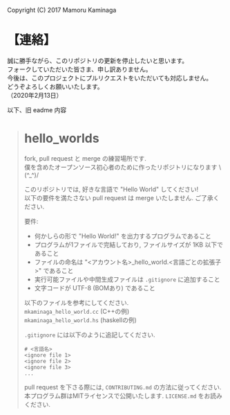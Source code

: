 Copyright (C) 2017 Mamoru Kaminaga

【連絡】
====
誠に勝手ながら、このリポジトリの更新を停止したいと思います。<br>
フォークしていただいた皆さま、申し訳ありません。<br>
今後は、このプロジェクトにプルリクエストをいただいても対応しません。<br>
どうぞよろしくお願いいたします。<br>
（2020年2月13日）<br>

以下、旧 eadme 内容<br>
>hello_worlds
>====
>fork, pull request と merge の練習場所です.<br>
>僕を含めたオープンソース初心者のために作ったリポジトリになります \\(^\_^)/<br>
>
>このリポジトリでは, 好きな言語で "Hello World" してください!<br>
>以下の要件を満たさない pull request は merge いたしません. ご了承ください.<br>
>
>要件:
>* 何かしらの形で "Hello World!" を出力するプログラムであること
>* プログラムが1ファイルで完結しており, ファイルサイズが 1KB 以下であること
>* ファイルの命名は "<アカウント名>\_hello_world.<言語ごとの拡張子>" であること
>* 実行可能ファイルや中間生成ファイルは `.gitignore` に追加すること
>* 文字コードが UTF-8 (BOMあり) であること
>
>以下のファイルを参考にしてください.<br>
>`mkaminaga_hello_world.cc` (C++の例) <br>
>`mkaminaga_hello_world.hs` (haskellの例) <br>
>
>`.gitignore` には以下のように追記してください.
>
>```
># <言語名>
><ignore file 1>
><ignore file 2>
><ignore file 3>
>...
>```
>
>pull request を下さる際には, `CONTRIBUTING.md` の方法に従ってください.<br>
>本プログラム群はMITライセンスで公開いたします. `LICENSE.md` をお読みください.<br>

